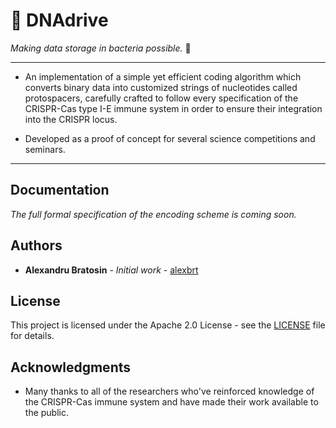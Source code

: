 # 🔬 DNAdrive  

_Making data storage in bacteria possible._ 🌟  

---

* An implementation of a simple yet efficient coding algorithm which converts binary data into customized strings of nucleotides called protospacers, carefully crafted to follow every specification of the CRISPR-Cas type I-E immune system in order to ensure their integration into the CRISPR locus.  

* Developed as a proof of concept for several science competitions and seminars.

---

## Documentation

_The full formal specification of the encoding scheme is coming soon._

## Authors

* **Alexandru Bratosin** - *Initial work* - [alexbrt](https://github.com/alexbrt)

## License

This project is licensed under the Apache 2.0 License - see the [LICENSE](https://github.com/alexbrt/DNAdrive/blob/master/LICENSE) file for details.

## Acknowledgments

* Many thanks to all of the researchers who've reinforced knowledge of the CRISPR-Cas immune system and have made their work available to the public.
